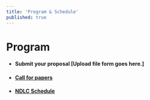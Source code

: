```yaml
---
title: 'Program & Schedule'
published: true
---
```


# Program

+ #### Submit your proposal [Upload file form goes here.]

+ #### [Call for papers](NDLC_CFP.pdf)

+ #### [NDLC Schedule](01.ndlc-schedule/program.md)
